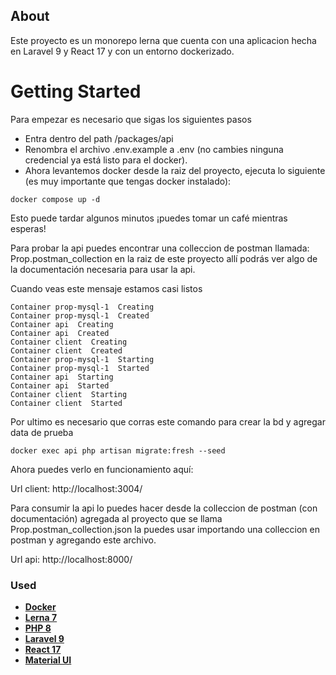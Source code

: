 ## About

Este proyecto es un monorepo lerna que cuenta con una aplicacion hecha en Laravel 9 y React 17 y con un entorno dockerizado.

# Getting Started

Para empezar es necesario que sigas los siguientes pasos

- Entra dentro del path /packages/api
- Renombra el archivo .env.example a .env (no cambies ninguna credencial ya está listo para el docker).
- Ahora levantemos docker desde la raiz del proyecto, ejecuta lo siguiente (es muy importante que tengas docker instalado):

```shell
docker compose up -d
```

Esto puede tardar algunos minutos ¡puedes tomar un café mientras esperas!

Para probar la api puedes encontrar una colleccion de postman llamada: Prop.postman_collection en la raiz de este proyecto allí podrás ver algo de la documentación necesaria para usar la api.

Cuando veas este mensaje estamos casi listos

```shell
Container prop-mysql-1  Creating
Container prop-mysql-1  Created
Container api  Creating
Container api  Created
Container client  Creating
Container client  Created
Container prop-mysql-1  Starting
Container prop-mysql-1  Started
Container api  Starting
Container api  Started
Container client  Starting
Container client  Started

```

Por ultimo es necesario que corras este comando para crear la bd y agregar data de prueba

```shell
docker exec api php artisan migrate:fresh --seed
```

Ahora puedes verlo en funcionamiento aquí:

Url client: http://localhost:3004/

Para consumir la api lo puedes hacer desde la colleccion de postman (con documentación) agregada al proyecto que se llama
Prop.postman_collection.json la puedes usar importando una colleccion en postman y agregando este archivo.

Url api: http://localhost:8000/

### Used

- **[Docker](https://www.docker.com/)**
- **[Lerna 7](https://lerna.js.org/)**
- **[PHP 8](https://www.php.net/releases/8.0/en.php)**
- **[Laravel 9](https://laravel.com/)**
- **[React 17](https://react.dev/)**
- **[Material UI](https://mui.com/material-ui)**
